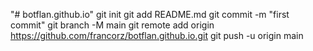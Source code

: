 "# botflan.github.io" git init git add README.md git commit -m "first commit" git branch -M main git remote add origin https://github.com/francorz/botflan.github.io.git git push -u origin main

